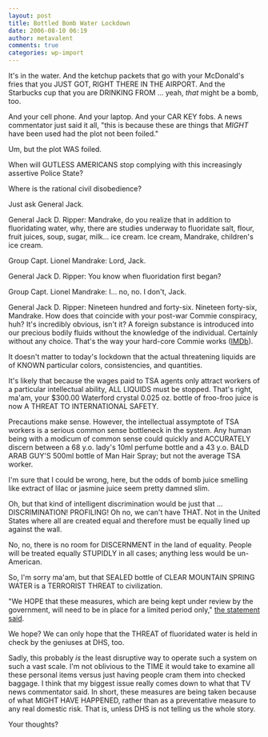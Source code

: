 ```yaml
---
layout: post
title: Bottled Bomb Water Lockdown
date: 2006-08-10 06:19
author: metavalent
comments: true
categories: wp-import
---
```

It's in the water.  And the ketchup packets that go with your McDonald's fries that you JUST GOT, RIGHT THERE IN THE AIRPORT.  And the Starbucks cup that you are DRINKING FROM ... yeah, *that* might be a bomb, too.

And your cell phone.  And your laptop.  And your CAR KEY fobs.  A news commentator just said it all, "this is because these are things that *MIGHT* have been used had the plot not been foiled."

Um, but the plot WAS foiled.

When will GUTLESS AMERICANS stop complying with this increasingly assertive Police State?

Where is the rational civil disobedience?

Just ask General Jack.

General Jack D. Ripper: Mandrake, do you realize that in addition to fluoridating water, why, there are studies underway to fluoridate salt, flour, fruit juices, soup, sugar, milk... ice cream. Ice cream, Mandrake, children's ice cream.

Group Capt. Lionel Mandrake: Lord, Jack.

General Jack D. Ripper: You know when fluoridation first began?

Group Capt. Lionel Mandrake: I... no, no. I don't, Jack.

General Jack D. Ripper: Nineteen hundred and forty-six. Nineteen forty-six, Mandrake. How does that coincide with your post-war Commie conspiracy, huh? It's incredibly obvious, isn't it? A foreign substance is introduced into our precious bodily fluids without the knowledge of the individual. Certainly without any choice. That's the way your hard-core Commie works (<a href="http://www.imdb.com/title/tt0057012/quotes">IMDb</a>).

It doesn't matter to today's lockdown that the actual threatening liquids are of KNOWN particular colors, consistencies, and quantities.

It's likely that because the wages paid to TSA agents only attract workers of a particular intellectual ability, ALL LIQUIDS must be stopped.  That's right, ma'am, your $300.00 Waterford crystal 0.025 oz. bottle of froo-froo juice is now A THREAT TO INTERNATIONAL SAFETY.

Precautions make sense.  However, the intellectual assymptote of TSA workers is a serious common sense bottleneck in the system.  Any human being with a modicum of common sense could quickly and ACCURATELY discern between a 68 y.o. lady's 10ml perfume bottle and a 43 y.o. BALD ARAB GUY'S 500ml bottle of Man Hair Spray; but not the average TSA worker.

I'm sure that I could be wrong, here, but the odds of bomb juice smelling like extract of lilac or jasmine juice seem pretty damned slim.

Oh, but that kind of intelligent discrimination would be just that ... DISCRIMINATION! PROFILING! Oh no, we can't have THAT.  Not in the United States where all are created equal and therefore must be equally lined up against the wall.

No, no, there is no room for DISCERNMENT in the land of equality.  People will be treated equally STUPIDLY in all cases; anything less would be un-American.

So, I'm sorry ma'am, but that SEALED bottle of CLEAR MOUNTAIN SPRING WATER is a TERRORIST THREAT to civilization.

"We HOPE that these measures, which are being kept under review by the government, will need to be in place for a limited period only," <a href="http://news.bbc.co.uk/2/hi/uk_news/4778575.stm">the statement said</a>.

We hope?  We can only hope that the THREAT of fluoridated water is held in check by the geniuses at DHS, too.  

Sadly, this probably *is* the least disruptive way to operate such a system on such a vast scale.  I'm not oblivious to the TIME it would take to examine all these personal items versus just having people cram them into checked baggage.  I think that my biggest issue really comes down to what that TV news commentator said.  In short, these measures are being taken because of what MIGHT HAVE HAPPENED, rather than as a preventative measure to any real domestic risk.  That is, unless DHS is not telling us the whole story.

Your thoughts?
